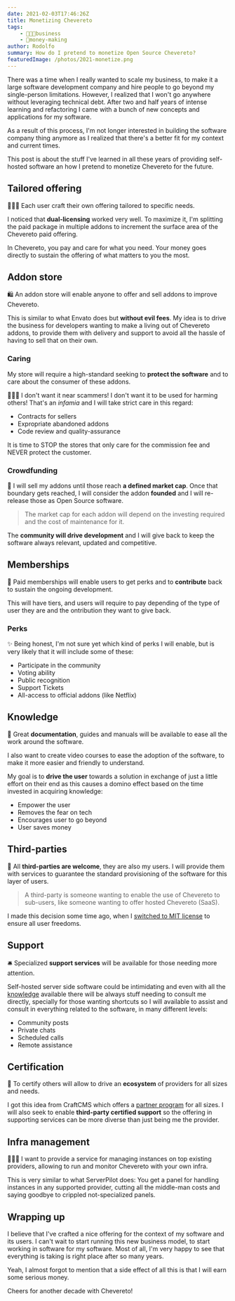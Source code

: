 ```yaml
---
date: 2021-02-03T17:46:26Z
title: Monetizing Chevereto
tags:
    - 👨🏾‍💼business
    - 🤑money-making
author: Rodolfo
summary: How do I pretend to monetize Open Source Chevereto?
featuredImage: /photos/2021-monetize.png
---
```


There was a time when I really wanted to scale my business, to make it a large software development company and hire people to go beyond my single-person limitations. However, I realized that I won't go anywhere without leveraging technical debt. After two and half years of intense learning and refactoring I came with a bunch of new concepts and applications for my software.

As a result of this process, I'm not longer interested in building the software company thing anymore as I realized that there's a better fit for my context and current times.

This post is about the stuff I've learned in all these years of providing self-hosted software an how I pretend to monetize Chevereto for the future.

## Tailored offering

👨🏾‍🏭 Each user craft their own offering tailored to specific needs.

I noticed that **dual-licensing** worked very well. To maximize it, I'm splitting the paid package in multiple addons to increment the surface area of the Chevereto paid offering.

In Chevereto, you pay and care for what you need. Your money goes directly to sustain the offering of what matters to you the most.

## Addon store

🛍 An addon store will enable anyone to offer and sell addons to improve Chevereto.

This is similar to what Envato does but **without evil fees**. My idea is to drive the business for developers wanting to make a living out of Chevereto addons, to provide them with delivery and support to avoid all the hassle of having to sell that on their own.

### Caring

My store will require a high-standard seeking to **protect the software** and to care about the consumer of these addons.

👨🏾‍⚖ I don't want it near scammers! I don't want it to be used for harming others! That's an _infamia_ and I will take strict care in this regard:

- Contracts for sellers
- Expropriate abandoned addons
- Code review and quality-assurance

It is time to STOP the stores that only care for the commission fee and NEVER protect the customer.

### Crowdfunding

🤯 I will sell my addons until those reach **a defined market cap**. Once that boundary gets reached, I will consider the addon **founded** and I will re-release those as Open Source software.

> The market cap for each addon will depend on the investing required and the cost of maintenance for it.

The **community will drive development** and I will give back to keep the software always relevant, updated and competitive.

## Memberships

🎠 Paid memberships will enable users to get perks and to **contribute** back to sustain the ongoing development.

This will have tiers, and users will require to pay depending of the type of user they are and the ontribution they want to give back.

### Perks

✨ Being honest, I'm not sure yet which kind of perks I will enable, but is very likely that it will include some of these:

- Participate in the community
- Voting ability
- Public recognition
- Support Tickets
- All-access to official addons (like Netflix)

## Knowledge

📖 Great **documentation**, guides and manuals will be available to ease all the work around the software.

I also want to create video courses to ease the adoption of the software, to make it more easier and friendly to understand.

My goal is to **drive the user** towards a solution in exchange of just a little effort on their end as this causes a domino effect based on the time invested in acquiring knowledge:

- Empower the user
- Removes the fear on tech
- Encourages user to go beyond
- User saves money

## Third-parties

🥳 All **third-parties are welcome**, they are also my users. I will provide them with services to guarantee the standard provisioning of the software for this layer of users.

> A third-party is someone wanting to enable the use of Chevereto to sub-users, like someone wanting to offer hosted Chevereto (SaaS).

I made this decision some time ago, when I [switched to MIT license](https://github.com/Chevereto/Chevereto-Free/commit/bdb6dfe9f6a4709b1494c73d324fd04ccabe3595) to ensure all user freedoms.

## Support

🛎️ Specialized **support services** will be available for those needing more attention.

Self-hosted server side software could be intimidating and even with all the [knowledge](#knowledge) available there will be always stuff needing to consult me directly, specially for those wanting shortcuts so I will available to assist and consult in everything related to the software, in many different levels:

- Community posts
- Private chats
- Scheduled calls
- Remote assistance

## Certification

🏅 To certify others will allow to drive an **ecosystem** of providers for all sizes and needs.

I got this idea from CraftCMS which offers a [partner program](https://craftcms.com/partners) for all sizes. I will also seek to enable **third-party certified support** so the offering in supporting services can be more diverse than just being me the provider.

## Infra management

👷🏾‍♂ I want to provide a service for managing instances on top existing providers, allowing to run and monitor Chevereto with your own infra.

This is very similar to what ServerPilot does: You get a panel for handling instances in any supported provider, cutting all the middle-man costs and saying goodbye to crippled not-specialized panels.

## Wrapping up

I believe that I've crafted a nice offering for the context of my software and its users. I can't wait to start running this new business model, to start working in software for my software. Most of all, I'm very happy to see that everything is taking is right place after so many years.

Yeah, I almost forgot to mention that a side effect of all this is that I will earn some serious money.

Cheers for another decade with Chevereto!
